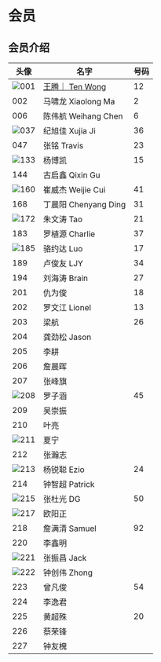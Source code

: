# 会员

## 会员介绍

| 头像                             | 名字                                                    | 号码 |
| -------------------------------- | ------------------------------------------------------- | ---- |
| ![001](./images/members/001.jpg) | [王腾｜ Ten Wong](https://space.bilibili.com/388955673) | 12   |
| 002                              | 马啸龙 Xiaolong Ma                                      | 2    |
| 006                              | 陈伟航 Weihang Chen                                     | 6    |
| ![037](./images/members/037.jpg) | 纪旭佳 Xujia Ji                                         | 36   |
| 047                              | 张铭 Travis                                             | 23   |
| ![133](./images/members/133.jpg) | 杨博凯                                                  | 15   |
| 144                              | 古启鑫 Qixin Gu                                         |      |
| ![160](./images/members/160.jpg) | 崔威杰 Weijie Cui                                       | 41   |
| 168                              | 丁晨阳 Chenyang Ding                                    | 31   |
| ![172](./images/members/172.jpg) | 朱文涛 Tao                                              | 21   |
| 183                              | 罗植源 Charlie                                          | 37   |
| ![185](./images/members/185.jpg) | 骆约达 Luo                                              | 17   |
| 189                              | 卢俊友 LJY                                              | 34   |
| 194                              | 刘海涛 Brain                                            | 27   |
| 201                              | 仇为俊                                                  | 18   |
| 202                              | 罗文江 Lionel                                           | 13   |
| 203                              | 梁航                                                    | 26   |
| 204                              | 龚劲松 Jason                                            |      |
| 205                              | 李耕                                                    |      |
| 206                              | 詹晨晖                                                  |      |
| 207                              | 张峰旗                                                  |      |
| ![208](./images/members/208.jpg) | 罗子涵                                                  | 45   |
| 209                              | 吴崇振                                                  |      |
| 210                              | 叶亮                                                    |      |
| ![211](./images/members/211.jpg) | 夏宁                                                    |      |
| 212                              | 张瀚志                                                  |      |
| ![213](./images/members/213.jpg) | 杨锐聪 Ezio                                             | 24   |
| 214                              | 钟智超 Patrick                                          |      |
| ![215](./images/members/215.jpg) | 张杜光 DG                                               | 50   |
| ![217](./images/members/217.jpg) | 欧阳正                                                  |      |
| 218                              | 詹满清 Samuel                                           | 92   |
| 220                              | 李鑫明                                                  |      |
| ![221](./images/members/221.jpg) | 张振昌 Jack                                             |      |
| ![222](./images/members/222.jpg) | 钟创伟 Zhong                                            |      |
| 223                              | 曾凡俊                                                  | 54   |
| 224                              | 李逸君                                                  |      |
| 225                              | 黄超殊                                                  | 20   |
| 226                              | 蔡荣锋                                                  |      |
| 227                              | 钟友槐                                                  |      |
